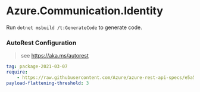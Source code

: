 # Azure.Communication.Identity

Run `dotnet msbuild /t:GenerateCode` to generate code.

### AutoRest Configuration

> see https://aka.ms/autorest

```yaml
tag: package-2021-03-07
require:
    - https://raw.githubusercontent.com/Azure/azure-rest-api-specs/e5a57e87f16c7fd9a6eaeb3c6049293d1334f6c6/specification/communication/data-plane/Microsoft.CommunicationServicesIdentity/readme.md
payload-flattening-threshold: 3
```
